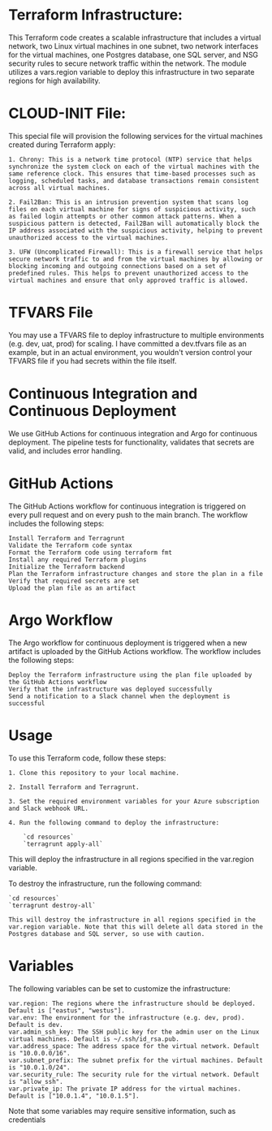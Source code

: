 # Terraform Infrastructure:

This Terraform code creates a scalable infrastructure that includes a virtual network, two Linux virtual machines in one subnet, two network interfaces for the virtual machines, one Postgres database, one SQL server, and NSG security rules to secure network traffic within the network. The module utilizes a vars.region variable to deploy this infrastructure in two separate regions for high availability.

# CLOUD-INIT File:
This special file will provision the following services for the virtual machines created during Terraform apply:

    1. Chrony: This is a network time protocol (NTP) service that helps synchronize the system clock on each of the virtual machines with the same reference clock. This ensures that time-based processes such as logging, scheduled tasks, and database transactions remain consistent across all virtual machines.

    2. Fail2Ban: This is an intrusion prevention system that scans log files on each virtual machine for signs of suspicious activity, such as failed login attempts or other common attack patterns. When a suspicious pattern is detected, Fail2Ban will automatically block the IP address associated with the suspicious activity, helping to prevent unauthorized access to the virtual machines.

    3. UFW (Uncomplicated Firewall): This is a firewall service that helps secure network traffic to and from the virtual machines by allowing or blocking incoming and outgoing connections based on a set of predefined rules. This helps to prevent unauthorized access to the virtual machines and ensure that only approved traffic is allowed.

# TFVARS File

You may use a TFVARS file to deploy infrastructure to multiple environments (e.g. dev, uat, prod) for scaling. I have committed a dev.tfvars file as an example, but in an actual environment, you wouldn't version control your TFVARS file if you had secrets within the file itself.

# Continuous Integration and Continuous Deployment

We use GitHub Actions for continuous integration and Argo for continuous deployment. The pipeline tests for functionality, validates that secrets are valid, and includes error handling.

# GitHub Actions

The GitHub Actions workflow for continuous integration is triggered on every pull request and on every push to the main branch. The workflow includes the following steps:

    Install Terraform and Terragrunt
    Validate the Terraform code syntax
    Format the Terraform code using terraform fmt
    Install any required Terraform plugins
    Initialize the Terraform backend
    Plan the Terraform infrastructure changes and store the plan in a file
    Verify that required secrets are set
    Upload the plan file as an artifact

# Argo Workflow

The Argo workflow for continuous deployment is triggered when a new artifact is uploaded by the GitHub Actions workflow. The workflow includes the following steps:

    Deploy the Terraform infrastructure using the plan file uploaded by the GitHub Actions workflow
    Verify that the infrastructure was deployed successfully
    Send a notification to a Slack channel when the deployment is successful

# Usage

To use this Terraform code, follow these steps:

    1. Clone this repository to your local machine.

    2. Install Terraform and Terragrunt.

    3. Set the required environment variables for your Azure subscription and Slack webhook URL.

    4. Run the following command to deploy the infrastructure:
        
        `cd resources`
        `terragrunt apply-all`

This will deploy the infrastructure in all regions specified in the var.region variable.

To destroy the infrastructure, run the following command:

    `cd resources`
    `terragrunt destroy-all`

    This will destroy the infrastructure in all regions specified in the var.region variable. Note that this will delete all data stored in the Postgres database and SQL server, so use with caution.

# Variables

The following variables can be set to customize the infrastructure:

    var.region: The regions where the infrastructure should be deployed. Default is ["eastus", "westus"].
    var.env: The environment for the infrastructure (e.g. dev, prod). Default is dev.
    var.admin_ssh_key: The SSH public key for the admin user on the Linux virtual machines. Default is ~/.ssh/id_rsa.pub.
    var.address_space: The address space for the virtual network. Default is "10.0.0.0/16".
    var.subnet_prefix: The subnet prefix for the virtual machines. Default is "10.0.1.0/24".
    var.security_rule: The security rule for the virtual network. Default is "allow_ssh".
    var.private_ip: The private IP address for the virtual machines. Default is ["10.0.1.4", "10.0.1.5"].

Note that some variables may require sensitive information, such as credentials